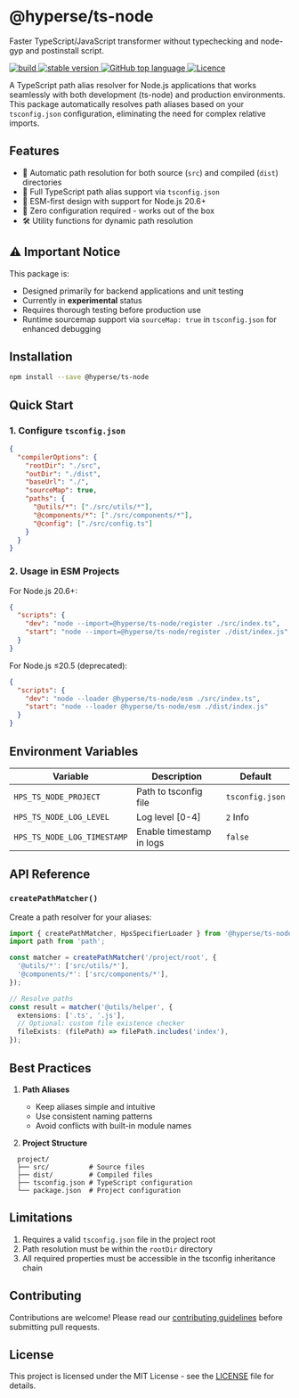 # @hyperse/ts-node

Faster TypeScript/JavaScript transformer without typechecking and node-gyp and postinstall script.

<p align="left">
  <a aria-label="Build" href="https://github.com/hyperse-io/ts-node/actions?query=workflow%3ACI">
    <img alt="build" src="https://img.shields.io/github/actions/workflow/status/hyperse-io/ts-node/ci-integrity.yml?branch=main&label=ci&logo=github&style=flat-quare&labelColor=000000" />
  </a>
  <a aria-label="stable version" href="https://www.npmjs.com/package/@hyperse/ts-node">
    <img alt="stable version" src="https://img.shields.io/npm/v/%40hyperse%2Fts-node?branch=main&label=version&logo=npm&style=flat-quare&labelColor=000000" />
  </a>
  <a aria-label="Top language" href="https://github.com/hyperse-io/ts-node/search?l=typescript">
    <img alt="GitHub top language" src="https://img.shields.io/github/languages/top/hyperse-io/ts-node?style=flat-square&labelColor=000&color=blue">
  </a>
  <a aria-label="Licence" href="https://github.com/hyperse-io/ts-node/blob/main/LICENSE">
    <img alt="Licence" src="https://img.shields.io/github/license/hyperse-io/ts-node-paths?style=flat-quare&labelColor=000000" />
  </a>
</p>

A TypeScript path alias resolver for Node.js applications that works seamlessly with both development (ts-node) and production environments. This package automatically resolves path aliases based on your `tsconfig.json` configuration, eliminating the need for complex relative imports.

## Features

- 🔄 Automatic path resolution for both source (`src`) and compiled (`dist`) directories
- 🎯 Full TypeScript path alias support via `tsconfig.json`
- 🚀 ESM-first design with support for Node.js 20.6+
- 🔧 Zero configuration required - works out of the box
- 🛠️ Utility functions for dynamic path resolution

## ⚠️ Important Notice

This package is:

- Designed primarily for backend applications and unit testing
- Currently in **experimental** status
- Requires thorough testing before production use
- Runtime sourcemap support via `sourceMap: true` in `tsconfig.json` for enhanced debugging

## Installation

```bash
npm install --save @hyperse/ts-node
```

## Quick Start

### 1. Configure `tsconfig.json`

```json
{
  "compilerOptions": {
    "rootDir": "./src",
    "outDir": "./dist",
    "baseUrl": "./",
    "sourceMap": true,
    "paths": {
      "@utils/*": ["./src/utils/*"],
      "@components/*": ["./src/components/*"],
      "@config": ["./src/config.ts"]
    }
  }
}
```

### 2. Usage in ESM Projects

For Node.js 20.6+:

```json
{
  "scripts": {
    "dev": "node --import=@hyperse/ts-node/register ./src/index.ts",
    "start": "node --import=@hyperse/ts-node/register ./dist/index.js"
  }
}
```

For Node.js ≤20.5 (deprecated):

```json
{
  "scripts": {
    "dev": "node --loader @hyperse/ts-node/esm ./src/index.ts",
    "start": "node --loader @hyperse/ts-node/esm ./dist/index.js"
  }
}
```

## Environment Variables

| Variable                    | Description              | Default         |
| --------------------------- | ------------------------ | --------------- |
| `HPS_TS_NODE_PROJECT`       | Path to tsconfig file    | `tsconfig.json` |
| `HPS_TS_NODE_LOG_LEVEL`     | Log level [0-4]          | `2` Info        |
| `HPS_TS_NODE_LOG_TIMESTAMP` | Enable timestamp in logs | `false`         |

## API Reference

### `createPathMatcher()`

Create a path resolver for your aliases:

```ts
import { createPathMatcher, HpsSpecifierLoader } from '@hyperse/ts-node';
import path from 'path';

const matcher = createPathMatcher('/project/root', {
  '@utils/*': ['src/utils/*'],
  '@components/*': ['src/components/*'],
});

// Resolve paths
const result = matcher('@utils/helper', {
  extensions: ['.ts', '.js'],
  // Optional: custom file existence checker
  fileExists: (filePath) => filePath.includes('index'),
});
```

## Best Practices

1. **Path Aliases**

   - Keep aliases simple and intuitive
   - Use consistent naming patterns
   - Avoid conflicts with built-in module names

2. **Project Structure**

```text
  project/
  ├── src/          # Source files
  ├── dist/         # Compiled files
  ├── tsconfig.json # TypeScript configuration
  └── package.json  # Project configuration
```

## Limitations

1. Requires a valid `tsconfig.json` file in the project root
2. Path resolution must be within the `rootDir` directory
3. All required properties must be accessible in the tsconfig inheritance chain

## Contributing

Contributions are welcome! Please read our [contributing guidelines](https://github.com/hyperse-io/.github/blob/main/CONTRIBUTING.md) before submitting pull requests.

## License

This project is licensed under the MIT License - see the [LICENSE](LICENSE) file for details.

